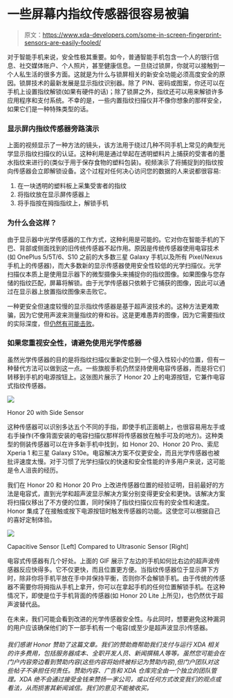 # 一些屏幕内指纹传感器很容易被骗

> 原文：<https://www.xda-developers.com/some-in-screen-fingerprint-sensors-are-easily-fooled/>

对于智能手机来说，安全性极其重要。如今，普通智能手机包含一个人的银行信息、社交媒体账户、个人照片，甚至健康信息。一旦绕过锁屏，你就可以接触到一个人私生活的很多方面。这就是为什么与锁屏相关的新安全功能必须高度安全的原因。锁屏技术的最新发展是显示指纹识别器。除了 PIN、密码或图案，你还可以在手机上设置指纹解锁(如果有硬件的话)；除了锁屏之外，指纹还可以用来解锁许多应用程序和支付系统。不幸的是，一些内置指纹扫描仪并不像你想象的那样安全，如果它们是一种特殊类型的话。

### 显示屏内指纹传感器旁路演示

上面的视频显示了一种方法的镜头，该方法用于绕过几种不同手机上常见的典型光学显示指纹扫描仪的认证。这种利用是通过举起在透明塑料片上捕获的受害者的墨水指纹来进行的(类似于用于保存食物的塑料包装)。视频演示了将捕捉到的指纹按向传感器会立即解锁设备。这个过程对任何决心访问您的数据的人来说都很容易:

1.  在一块透明的塑料板上采集受害者的指纹
2.  将指纹放在显示屏传感器上
3.  将手指按在拇指指纹上，解锁手机

### 为什么会这样？

由于显示器中光学传感器的工作方式，这种利用是可能的。它对你在智能手机的下巴、背部或侧面找到的旧传统传感器不起作用。原因是传统传感器使用电容技术(如 OnePlus 5/5T/6、S10 之前的大多数三星 Galaxy 手机以及所有 Pixel/Nexus 手机上的传感器)，而大多数新的显示传感器使用安全性较低的光学扫描仪。光学扫描仪本质上是使用显示器下的微型摄像头来捕捉你的指纹图像。如果图像与您存储的指纹匹配，屏幕将解锁。由于光学传感器只依赖于它捕获的图像，因此可以通过在显示器上放置指纹图像来击败它。

一种更安全但速度较慢的显示指纹传感器是基于超声波技术的。这种方法更难欺骗，因为它使用声波来测量指纹的脊和谷。这是更难愚弄的图像，因为它需要指纹的实际深度，但[仍然有可能击败](https://threatpost.com/samsung-galaxy-s10-fingerprint-sensor-duped-with-3d-print/143624/)。

### 如果您重视安全性，请避免使用光学传感器

虽然光学传感器的目的是将指纹扫描仪重新定位到一个侵入性较小的位置，但有一种替代方法可以做到这一点。一些旗舰手机仍然坚持使用电容传感器，而是将它们转移到手机的电源按钮上。这张图片展示了 Honor 20 上的电源按钮，它兼作电容式指纹传感器。

 <picture>![](img/73cb6de499fc0b5c92287db28d3ecd0a.png)</picture> 

Honor 20 with Side Sensor

这种传感器可以识别多达五个不同的手指，即使手机正面朝上，也很容易用左手或右手操作(不像背面安装的电容扫描仪那样将传感器放在触手可及的地方)。这种类型的侧装传感器可以在许多新手机中找到，如 Honor 20、Honor 20 Pro、索尼 Xperia 1 和三星 Galaxy S10e。电容解决方案不仅更安全，而且光学传感器也被批评速度太慢。对于习惯了光学扫描仪的快速和安全性能的许多用户来说，这可能是令人沮丧的经历。

我们在 Honor 20 和 Honor 20 Pro 上改进传感器位置的经验证明，目前最好的方法是电容式，直到光学和超声波显示解决方案分别变得更安全和更快。该解决方案将扫描仪移出了不方便的位置，同时保持了指纹扫描仪应有的安全性和速度。Honor 集成了在接触或按下电源按钮时触发传感器的功能。这使您可以根据自己的喜好定制体验。

 <picture>![](img/95011b4d34ccda5f4684382092e7b0e0.png)</picture> 

Capacitive Sensor [Left] Compared to Ultrasonic Sensor [Right]

电容式传感器有几个好处。上面的 GIF 展示了左边的手机如何比右边的超声波传感器反应快得多。它不仅更快，而且位置更方便。当指纹传感器位于显示屏下方时，除非你将手机平放在手中并保持平衡，否则你不会解锁手机。由于传统的传感器不需要你将拇指从手机上拿开，你可以在拿起手机的任何位置解锁手机。在这种情况下，即使是位于手机背面的传感器(如 Honor 20 Lite 上所见)，也仍然优于超声波替代品。

在未来，我们可能会看到改进的光学传感器安全性。与此同时，想要避免这种漏洞的用户应该确保他们的下一部手机有一个电容(或至少是超声波显示)传感器。

###### 我们感谢 Honor 赞助了这篇文章。我们的赞助商帮助我们支付与运行 XDA 相关的许多费用，包括服务器成本、全职开发人员、新闻撰稿人等等。虽然您可能会在门户内容旁边看到赞助内容(这些内容将始终被标记为赞助内容),但门户团队对这些帖子不承担任何责任。赞助内容、广告和 XDA 仓库完全由一个独立的团队管理。XDA 绝不会通过接受金钱来赞扬一家公司，或以任何方式改变我们的观点或看法，从而损害其新闻诚信。我们的意见不能被收买。